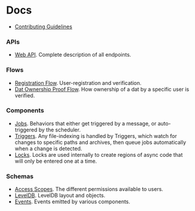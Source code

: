 # Docs

 - [Contributing Guidelines](../CONTRIBUTING.md)

### APIs

 - [Web API](./webapis.md). Complete description of all endpoints.

### Flows

 - [Registration Flow](./flows/registration.md). User-registration and verification.
 - [Dat Ownership Proof Flow](./flows/dat-ownership-proof.md). How ownership of a dat by a specific user is verified.

### Components

 - [Jobs](./components/jobs.md). Behaviors that either get triggered by a message, or auto-triggered by the scheduler.
 - [Triggers](./components/triggers.md). Any file-indexing is handled by Triggers, which watch for changes to specific paths and archives, then queue jobs automatically when a change is detected.
 - [Locks](./components/locks.md). Locks are used internally to create regions of async code that will only be entered one at a time.

### Schemas

 - [Access Scopes](./schemas/access-scopes.md). The different permissions available to users.
 - [LevelDB](./schemas/leveldb.md). LevelDB layout and objects.
 - [Events](./schemas/events.md). Events emitted by various components.